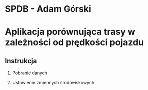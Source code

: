 # SPDB - Adam Górski
# Aplikacja porównująca trasy w zależności od prędkości pojazdu

## Instrukcja

1. Pobranie danych


2. Ustawienie zmiennych środowiskowych 
